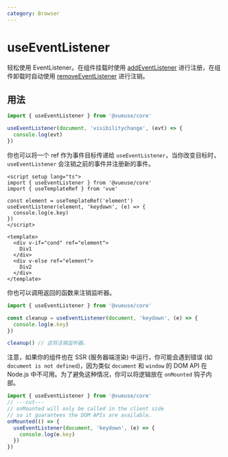 ```yaml
---
category: Browser
---
```


# useEventListener

轻松使用 EventListener。在组件挂载时使用 [addEventListener](https://developer.mozilla.org/en-US/docs/Web/API/EventTarget/addEventListener) 进行注册，在组件卸载时自动使用 [removeEventListener](https://developer.mozilla.org/en-US/docs/Web/API/EventTarget/removeEventListener) 进行注销。

## 用法

```ts
import { useEventListener } from '@vueuse/core'

useEventListener(document, 'visibilitychange', (evt) => {
  console.log(evt)
})
```

你也可以将一个 ref 作为事件目标传递给 `useEventListener`，当你改变目标时，`useEventListener` 会注销之前的事件并注册新的事件。

```vue
<script setup lang="ts">
import { useEventListener } from '@vueuse/core'
import { useTemplateRef } from 'vue'

const element = useTemplateRef('element')
useEventListener(element, 'keydown', (e) => {
  console.log(e.key)
})
</script>

<template>
  <div v-if="cond" ref="element">
    Div1
  </div>
  <div v-else ref="element">
    Div2
  </div>
</template>
```

你也可以调用返回的函数来注销监听器。

```ts
import { useEventListener } from '@vueuse/core'

const cleanup = useEventListener(document, 'keydown', (e) => {
  console.log(e.key)
})

cleanup() // 这将注销监听器。
```

注意，如果你的组件也在 SSR (服务器端渲染) 中运行，你可能会遇到错误 (如 `document is not defined`)，因为类似 `document` 和 `window` 的 DOM API 在 Node.js 中不可用。为了避免这种情况，你可以将逻辑放在 `onMounted` 钩子内部。

```ts
import { useEventListener } from '@vueuse/core'
// ---cut---
// onMounted will only be called in the client side
// so it guarantees the DOM APIs are available.
onMounted(() => {
  useEventListener(document, 'keydown', (e) => {
    console.log(e.key)
  })
})
```
